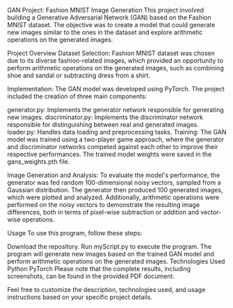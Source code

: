 GAN Project: Fashion MNIST Image Generation
This project involved building a Generative Adversarial Network (GAN) based on the Fashion MNIST dataset. The objective was to create a model that could generate new images similar to the ones in the dataset and explore arithmetic operations on the generated images.

Project Overview
Dataset Selection: Fashion MNIST dataset was chosen due to its diverse fashion-related images, which provided an opportunity to perform arithmetic operations on the generated images, such as combining shoe and sandal or subtracting dress from a shirt.

Implementation: The GAN model was developed using PyTorch. The project included the creation of three main components:

generator.py: Implements the generator network responsible for generating new images.
discriminator.py: Implements the discriminator network responsible for distinguishing between real and generated images.
loader.py: Handles data loading and preprocessing tasks.
Training: The GAN model was trained using a two-player game approach, where the generator and discriminator networks competed against each other to improve their respective performances. The trained model weights were saved in the gans_weights.pth file.

Image Generation and Analysis: To evaluate the model's performance, the generator was fed random 100-dimensional noisy vectors, sampled from a Gaussian distribution. The generator then produced 100 generated images, which were plotted and analyzed. Additionally, arithmetic operations were performed on the noisy vectors to demonstrate the resulting image differences, both in terms of pixel-wise subtraction or addition and vector-wise operations.

Usage
To use this program, follow these steps:

Download the repository.
Run myScript.py to execute the program.
The program will generate new images based on the trained GAN model and perform arithmetic operations on the generated images.
Technologies Used
Python
PyTorch
Please note that the complete results, including screenshots, can be found in the provided PDF document.

Feel free to customize the description, technologies used, and usage instructions based on your specific project details.

